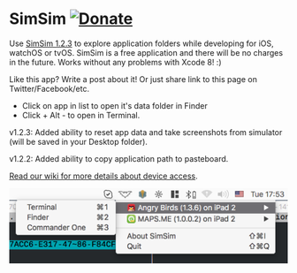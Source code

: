 # SimSim [![Donate](https://img.shields.io/badge/Donate-PayPal-green.svg)](https://www.paypal.com/cgi-bin/webscr?cmd=_s-xclick&hosted_button_id=NCQG5K5K79LEQ)

Use [SimSim 1.2.3](https://github.com/dsmelov/simsim/blob/master/Release/SimSim_1.2.3.zip?raw=true) to explore application folders while developing for iOS, watchOS or tvOS. SimSim is a free application and there will be no charges in the future.
Works without any problems with Xcode 8! :)

Like this app? Write a post about it! Or just share link to this page on Twitter/Facebook/etc.

- Click on app in list to open it's data folder in Finder
- Click + Alt - to open in Terminal.

v1.2.3: Added ability to reset app data and take screenshots from simulator (will be saved in your Desktop folder).

v1.2.2: Added ability to copy application path to pasteboard.

[Read our wiki for more details about device access](https://github.com/dsmelov/simsim/wiki/Accessing-app-folders-on-device-using-SimSim).

![Alt text](/simsim.png?raw=true "screenshot")

